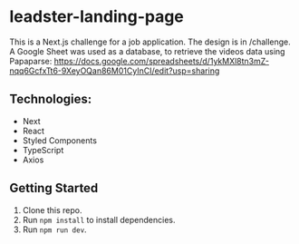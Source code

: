 # leadster-landing-page

This is a Next.js challenge for a job application. The design is in /challenge. A Google Sheet was used as a database, to retrieve the videos data using Papaparse: https://docs.google.com/spreadsheets/d/1ykMXl8tn3mZ-nqq6GcfxTt6-9XeyOQan86M01CyInCI/edit?usp=sharing

## Technologies:

- Next
- React
- Styled Components
- TypeScript
- Axios

## Getting Started

1.  Clone this repo.
2.  Run `npm install` to install dependencies.
3.  Run `npm run dev`.
